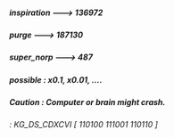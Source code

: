 ##### inspiration ---> 136972 #####
##### purge ---> 187130 #####
##### super_norp ---> 487 #####
##### possible : x0.1, x0.01, .... #####
##### Caution : Computer or brain might crash. #####
###### _: KG_DS_CDXCVI [ 110100 111001 110110 ]_ ######

